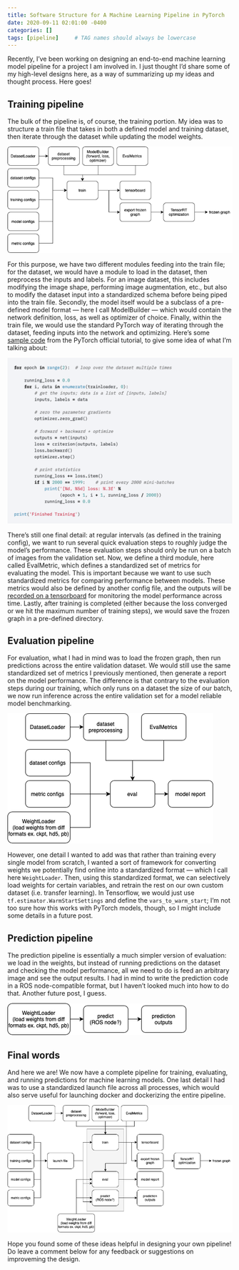 ```yaml
---
title: Software Structure for A Machine Learning Pipeline in PyTorch
date: 2020-09-11 02:01:00 -0400
categories: []
tags: [pipeline]     # TAG names should always be lowercase
---
```


Recently, I’ve been working on designing an end-to-end machine learning model pipeline for a project I am involved in. I just thought I’d share some of my high-level designs here, as a way of summarizing up my ideas and thought process. Here goes!

## Training pipeline

The bulk of the pipeline is, of course, the training portion. My idea was to structure a train file that takes in both a defined model and training dataset, then iterate through the dataset while updating the model weights. 

![train pipeline](/assets/pipeline/train_pipeline.png)

For this purpose, we have two different modules feeding into the train file; for the dataset, we would have a module to load in the dataset, then preprocess the inputs and labels. For an image dataset, this includes modifying the image shape, performing image augmentation, etc., but also to modify the dataset input into a standardized schema before being piped into the train file. Secondly, the model itself would be a subclass of a pre-defined model format — here I call ModelBuilder — which would contain the network definition, loss, as well as optimizer of choice. Finally, within the train file, we would use the standard PyTorch way of iterating through the dataset, feeding inputs into the network and optimizing. Here’s some [sample code](https://pytorch.org/tutorials/beginner/blitz/cifar10_tutorial.html#sphx-glr-beginner-blitz-cifar10-tutorial-py) from the PyTorch official tutorial, to give some idea of what I’m talking about:

![pt tutorial](/assets/pipeline/pt_tutorial.png)

There’s still one final detail: at regular intervals (as defined in the training config), we want to run several quick evaluation steps to roughly judge the model’s performance. These evaluation steps should only be run on a batch of images from the validation set. Now, we define a third module, here called EvalMetric, which defines a standardized set of metrics for evaluating the model. This is important because we want to use such standardized metrics for comparing performance between models. These metrics would also be defined by another config file, and the outputs will be [recorded on a tensorboard](https://pytorch.org/tutorials/intermediate/tensorboard_tutorial.html) for monitoring the model performance across time. Lastly, after training is completed (either because the loss converged or we hit the maximum number of training steps), we would save the frozen graph in a pre-defined directory.

## Evaluation pipeline

For evaluation, what I had in mind was to load the frozen graph, then run predictions across the entire validation dataset. We would still use the same standardized set of metrics I previously mentioned, then generate a report on the model performance. The difference is that contrary to the evaluation steps during our training, which only runs on a dataset the size of our batch, we now run inference across the entire validation set for a model reliable model benchmarking.

![eval pipeline](/assets/pipeline/eval_pipeline.png)

However, one detail I wanted to add was that rather than training every single model from scratch, I wanted a sort of framework for converting weights we potentially find online into a standardized format — which I call here `WeightLoader`. Then, using this standardized format, we can selectively load weights for certain variables, and retrain the rest on our own custom dataset (i.e. transfer learning). In Tensorflow, we would just use `tf.estimator.WarmStartSettings` and define the `vars_to_warm_start`; I’m not too sure how this works with PyTorch models, though, so I might include some details in a future post.

## Prediction pipeline

The prediction pipeline is essentially a much simpler version of evaluation: we load in the weights, but instead of running predictions on the dataset and checking the model performance, all we need to do is feed an arbitrary image and see the output results. I had in mind to write the prediction code in a ROS node-compatible format, but I haven’t looked much into how to do that. Another future post, I guess.

![prediction pipeline](/assets/pipeline/pred_pipeline.png)

## Final words

And here we are! We now have a complete pipeline for training, evaluating, and running predictions for machine learning models. One last detail I had was to use a standardized launch file across all processes, which would also serve useful for launching docker and dockerizing the entire pipeline.

![full pipeline](/assets/pipeline/full_pipeline.png)

Hope you found some of these ideas helpful in designing your own pipeline! Do leave a comment below for any feedback or suggestions on improveming the design.